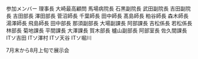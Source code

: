 参加メンバー
理事長
大崎最高顧問
馬場病院長
石黒副院長
武田副院長
吉田副院長
吉田部長
澤田部長
菅沼師長
千葉師長
田中師長
髙島師長
粕谷師長
森木師長
湯澤師長
飛島師長
田中部長
那須副部長
大場副課長
阿部課長
吉松係長
若松係長
林部長
菊地課長
平間課長
大澤課長
賀木部長
櫨山副部長
阿部室長
佐久間課長
ITソ吉田
ITソ澤村
ITソ天谷
ITソ堀川

7月末から8月上旬で展示会